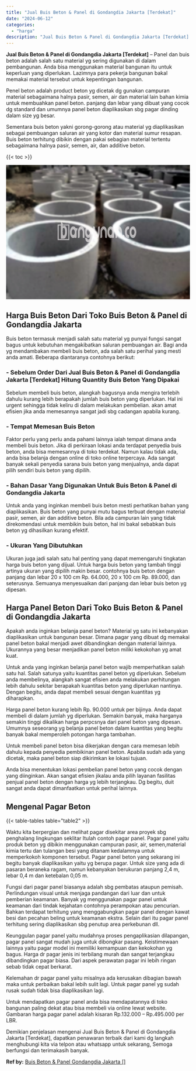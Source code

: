 ```yaml
---
title: "Jual Buis Beton & Panel di Gondangdia Jakarta [Terdekat]"
date: "2024-06-12"
categories: 
  - "harga"
description: "Jual Buis Beton & Panel di Gondangdia Jakarta [Terdekat]. Demikian penjelasan mengenai Jual Buis Beton & Panel di Gondangdia Jakarta [Terdekat], dapatkan p..."
---
```


**Jual Buis Beton & Panel di Gondangdia Jakarta \[Terdekat\]** – Panel dan buis beton adalah salah satu material yg sering digunakan di dalam pembangunan. Anda bisa menggunakan material bangunan itu untuk keperluan yang diperlukan. Lazimnya para pekerja bangunan bakal memakai material tersebut untuk kepentingan bangunan.

Penel beton adalah product beton yg dicetak dg gunakan campuran material sebagaimana halnya pasir, semen, air dan material lain bahan kimia untuk membuahkan panel beton. panjang dan lebar yang dibuat yang cocok dg standard dan umumnya panel beton diaplikasikan sbg pagar dinding dalam size yg besar.

Sementara buis beton yakni gorong-gorong atau material yg diaplikasikan sebagai pembuangan saluran air yang kotor dan material sumur resapan. Buis beton terhitung dibikin dengan pakai sebagian material tertentu sebagaimana halnya pasir, semen, air, dan additive beton.

{{< toc >}}

![Jual Buis Beton & Panel di Gondangdia Jakarta [Terdekat]](/images/jual-panel-buis-beton-murah-13.png)

## Harga Buis Beton Dari Toko Buis Beton & Panel di Gondangdia Jakarta

Buis beton termasuk menjadi salah satu material yg punyai fungsi sangat bagus untuk kebutuhan mengakibatkan saluran pembuangan air. Bagi anda yg mendambakan membeli buis beton, ada salah satu perihal yang mesti anda amati. Beberapa diantaranya contohnya berikut:

### \- Sebelum Order Dari Jual Buis Beton & Panel di Gondangdia Jakarta \[Terdekat\] Hitung Quantity Buis Beton Yang Dipakai

Sebelum membeli buis beton, alangkah bagusnya anda mengira terlebih dahulu kurang lebih berapakah jumlah buis beton yang diperlukan. Hal ini urgent sehingga tidak keliru di dalam melakukan pembelian. akan amat efisien jika anda memesannya sangat jadi sbg cadangan apabila kurang.

### \- Tempat Memesan Buis Beton

Faktor perlu yang perlu anda pahami lainnya ialah tempat dimana anda membeli buis beton. Jika di perkiraan lokasi anda terdapat penyedia buis beton, anda bisa memesannya di toko terdekat. Namun kalau tidak ada, anda bisa belanja dengan online di toko online terpercaya. Ada sangat banyak sekali penyedia sarana buis beton yang menjualnya, anda dapat pilih sendiri buis beton yang dipilih.

### \- Bahan Dasar Yang Digunakan Untuk Buis Beton & Panel di Gondangdia Jakarta

Untuk anda yang inginkan membeli buis beton mesti perhatikan bahan yang diaplikasikan. Buis beton yang punyai mutu bagus terbuat dengan material pasir, semen, air dan additive beton. Bila ada campuran lain yang tidak direkomendasi untuk membikin buis beton, hal ini bakal sebabkan buis beton yg dihasilkan kurang efektif.

### \- Ukuran Yang Dibutuhkan

Ukuran juga jadi salah satu hal penting yang dapat memengaruhi tingkatan harga buis beton yang dijual. Untuk harga buis beton yang tambah tinggi artinya ukuran yang dipilih makin besar. contohnya buis beton dengan panjang dan lebar 20 x 100 cm Rp. 64.000, 20 x 100 cm Rp. 89.000, dan seterusnya. Semuanya menyesuaikan dari panjang dan lebar buis beton yg dipesan.

## Harga Panel Beton Dari Toko Buis Beton & Panel di Gondangdia Jakarta

Apakah anda inginkan belanja panel beton? Material yg satu ini kebanyakan diaplikasikan untuk bangunan besar. Dimana pagar yang dibuat dg memakai panel beton bakal menjadi awet dibandingkan dengan material lainnya. Ukurannya yang besar menjadikan panel beton miliki kekokohan yg amat kuat.

Untuk anda yang inginkan belanja panel beton wajib memperhatikan salah satu hal. Salah satunya yaitu kuantitas panel beton yg diperlukan. Sebelum anda membelinya, alangkah sangat efisien anda melakukan perhitungan lebih dahulu sekitar berapakah kuantitas beton yang diperlukan nantinya. Dengan begitu, anda dapat membeli sesuai dengan kuantitas yg diharapkan.

Harga panel beton kurang lebih Rp. 90.000 untuk per bijinya. Anda dapat membeli di dalam jumlah yg diperlukan. Semakin banyak, maka harganya semakin tinggi dikalikan harga perpcsnya dari panel beton yang dipesan. Umumnya seseorang yg belanja panel beton dalam kuantitas yang begitu banyak bakal memperoleh potongan harga tambahan.

Untuk membeli panel beton bisa dikerjakan dengan cara memesan lebih dahulu kepada penyedia pembikinan panel beton. Apabila sudah ada yang dicetak, maka panel beton siap dikirimkan ke lokasi tujuan.

Anda bisa menentukan lokasi pembelian panel beton yang cocok dengan yang diinginkan. Akan sangat efisien jikalau anda pilih layanan fasilitas penjual panel beton dengan harga yg lebih terjangkau. Dg begitu, duit sangat anda dapat dimanfaatkan untuk perihal lainnya.

## Mengenal Pagar Beton

{{< table-tables table="table2" >}}

Waktu kita berpergian dan melihat pagar disekitar area proyek sbg penghalang lingkungan seklitar Itulah contoh pagar panel. Pagar panel yaitu produk beton yg dibikin menggunakan campuran pasir, air, semen,material kimia tertu dan tulangan besi yang ditanam kedalamnya untuk memperkokoh komponen tersebut. Pagar panel beton yang sekarang ini begitu banyak diaplikasikan yaitu yg berupa pagar. Untuk size yang ada di pasaran beraneka ragam, namun kebanyakan berukuran panjang 2,4 m, lebar 0,4 m dan ketebalan 0,05 m.

Fungsi dari pagar panel biasanya adalah sbg pembatas ataupun pemisah. Perlindungan visual untuk menjaga pandangan dari luar dan untuk pemberian keamanan. Banyak yg menggunakan pagar panel untuk keamanan dari tindak kejahatan contohnya perampokan atau pencurian. Bahkan terdapat terhitung yang menggabungkan pagar panel dengan kawat besi dan pecahan beling untuk keamanan ekstra. Selain dari itu pagar panel terhitung sering diaplikasikan sbg penutup area perkebunan dll.

Keunggulan pagar panel yaitu mudahnya proses pengaplikasian dilapangan, pagar panel sangat mudah juga untuk dibongkar pasang. Keistimewaan lainnya yaitu pagar model ini memiliki kemampuan dan kekokohan yg bagus. Harga dr pagar jenis ini terbilang murah dan sangat terjangkau dibandingkan pagar biasa. Dari aspek perawatan pagar ini lebih ringan sebab tidak cepat berkarat.

Kelemahan dr pagar panel yaitu misalnya ada kerusakan dibagian bawah maka untuk perbaikan bakal lebih sulit lagi. Untuk pagar panel yg sudah rusak sudah tidak bisa diaplikasikan lagi.

Untuk mendapatkan pagar panel anda bisa mendapatannya di toko bangunan paling dekat atau bisa membeli via online lewat website. Gambaran harga pagar panel adalah kisaran Rp.132.000 – Rp.495.000 per LBR.

Demikian penjelasan mengenai Jual Buis Beton & Panel di Gondangdia Jakarta \[Terdekat\], dapatkan penawaran terbaik dari kami dg langkah menghubungi kita via telpon atau whatsapp untuk sekarang, Semoga berfungsi dan terimakasih banyak.

**Ref by:** [Buis Beton & Panel Gondangdia Jakarta []](https://id.wikipedia.org/wiki/Buis)
